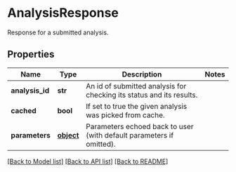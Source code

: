 # AnalysisResponse

Response for a submitted analysis.
## Properties
Name | Type | Description | Notes
------------ | ------------- | ------------- | -------------
**analysis_id** | **str** | An id of submitted analysis for checking its status and its results.  | 
**cached** | **bool** | If set to true the given analysis was picked from cache.  | 
**parameters** | [**object**](.md) | Parameters echoed back to user (with default parameters if omitted).  | 

[[Back to Model list]](../README.md#documentation-for-models) [[Back to API list]](../README.md#documentation-for-api-endpoints) [[Back to README]](../README.md)


